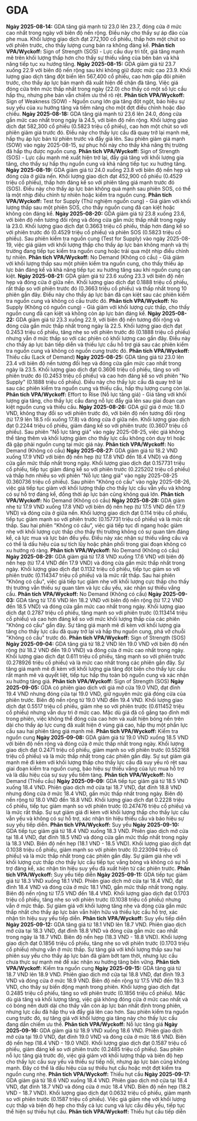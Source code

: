 # GDA

**Ngày 2025-08-14:** GDA tăng giá mạnh từ 23.0 lên 23.7, đóng cửa ở mức cao nhất trong ngày với biên độ nến rộng. Điều này cho thấy sự áp đảo của phe mua. Khối lượng giao dịch đạt 272,100 cổ phiếu, thấp hơn một chút so với phiên trước, cho thấy lượng cung bán ra không đáng kể. **Phân tích VPA/Wyckoff:** Sign of Strength (SOS) - Lực cầu duy trì tốt, giá tăng mạnh mẽ trên khối lượng thấp hơn cho thấy sự thiếu vắng của bên bán và khả năng tiếp tục xu hướng tăng.
**Ngày 2025-08-15:** GDA giảm giá từ 23.7 xuống 22.9 với biên độ nến rộng sau khi không giữ được mức cao 23.9. Khối lượng giao dịch tăng đột biến lên 567,400 cổ phiếu, cao hơn gấp đôi phiên trước, cho thấy áp lực bán mạnh đã xuất hiện để chặn đà tăng. Việc giá đóng cửa trên mức thấp nhất trong ngày (22.0) cho thấy có một số lực cầu hấp thụ, nhưng phe bán vẫn chiếm ưu thế rõ rệt. **Phân tích VPA/Wyckoff:** Sign of Weakness (SOW) - Nguồn cung lớn gia tăng đột ngột, báo hiệu sự suy yếu của xu hướng tăng và tiềm năng cho một đợt điều chỉnh hoặc đảo chiều.
**Ngày 2025-08-18:** GDA tăng giá mạnh từ 23.6 lên 24.0, đóng cửa gần mức cao nhất trong ngày là 24.5, với biên độ nến rộng. Khối lượng giao dịch đạt 582,300 cổ phiếu (0.5823 triệu cổ phiếu), cao hơn một chút so với phiên giảm giá trước đó. Điều này cho thấy lực cầu đã quay trở lại mạnh mẽ, hấp thụ áp lực bán từ phiên trước và đẩy giá lên. Sau phiên giảm giá mạnh (SOW) vào ngày 2025-08-15, sự phục hồi này cho thấy khả năng thị trường đã hấp thụ được nguồn cung. **Phân tích VPA/Wyckoff:** Sign of Strength (SOS) - Lực cầu mạnh mẽ xuất hiện trở lại, đẩy giá tăng với khối lượng gia tăng, cho thấy sự hấp thụ nguồn cung và khả năng tiếp tục xu hướng tăng.
**Ngày 2025-08-19:** GDA giảm giá từ 24.0 xuống 23.8 với biên độ nến hẹp và đóng cửa ở giữa nến. Khối lượng giao dịch đạt 452,900 cổ phiếu (0.4529 triệu cổ phiếu), thấp hơn đáng kể so với phiên tăng giá mạnh trước đó (SOS). Điều này cho thấy áp lực bán không quá mạnh sau phiên SOS, có thể là một nhịp điều chỉnh tự nhiên hoặc kiểm tra nguồn cung. **Phân tích VPA/Wyckoff:** Test for Supply (Thử nghiệm nguồn cung) - Giá giảm với khối lượng thấp sau một phiên SOS, cho thấy nguồn cung đã cạn kiệt hoặc không còn đáng kể.
**Ngày 2025-08-20:** GDA giảm giá từ 23.8 xuống 23.6, với biên độ nến tương đối rộng và đóng cửa gần mức thấp nhất trong ngày là 23.0. Khối lượng giao dịch đạt 0.3663 triệu cổ phiếu, thấp hơn đáng kể so với phiên trước đó (0.4529 triệu cổ phiếu) và phiên SOS (0.5823 triệu cổ phiếu). Sau phiên kiểm tra nguồn cung (Test for Supply) vào ngày 2025-08-19, việc giá giảm với khối lượng thấp cho thấy áp lực bán không mạnh và thị trường đang tiếp tục kiểm tra nguồn cung hoặc trải qua một nhịp điều chỉnh tự nhiên. **Phân tích VPA/Wyckoff:** No Demand (Không có cầu) - Giá giảm với khối lượng thấp sau một phiên kiểm tra nguồn cung, cho thấy thiếu áp lực bán đáng kể và khả năng tiếp tục xu hướng tăng sau khi nguồn cung cạn kiệt.
**Ngày 2025-08-21:** GDA giảm giá từ 23.6 xuống 23.3 với biên độ nến hẹp và đóng cửa ở giữa nến. Khối lượng giao dịch đạt 0.1888 triệu cổ phiếu, rất thấp so với phiên trước đó (0.3663 triệu cổ phiếu) và thấp nhất trong 10 phiên gần đây. Điều này cho thấy áp lực bán đã cạn kiệt sau các phiên kiểm tra nguồn cung và không có cầu trước đó. **Phân tích VPA/Wyckoff:** No Supply (Không có nguồn cung) - Giá giảm với khối lượng cực thấp, cho thấy nguồn cung đã cạn kiệt và không còn áp lực bán đáng kể.
**Ngày 2025-08-22:** GDA giảm giá từ 23.3 xuống 22.9, với biên độ nến tương đối rộng và đóng cửa gần mức thấp nhất trong ngày là 22.5. Khối lượng giao dịch đạt 0.2453 triệu cổ phiếu, tăng nhẹ so với phiên trước đó (0.1888 triệu cổ phiếu) nhưng vẫn ở mức thấp so với các phiên có khối lượng cao gần đây. Điều này cho thấy áp lực bán tiếp diễn và thiếu lực cầu hỗ trợ giá sau các phiên kiểm tra nguồn cung và không có nguồn cung trước đó. **Phân tích VPA/Wyckoff:** Thiếu cầu (Lack of Demand)
**Ngày 2025-08-25:** GDA tăng giá từ 23.0 lên 23.4 với biên độ nến tương đối hẹp và đóng cửa gần mức cao nhất trong ngày là 23.5. Khối lượng giao dịch đạt 0.3606 triệu cổ phiếu, tăng so với phiên trước đó (0.2453 triệu cổ phiếu) và cao hơn đáng kể so với phiên "No Supply" (0.1888 triệu cổ phiếu). Điều này cho thấy lực cầu đã quay trở lại sau các phiên kiểm tra nguồn cung và thiếu cầu, hấp thụ lượng cung còn lại. **Phân tích VPA/Wyckoff:** Effort to Rise (Nỗ lực tăng giá) - Giá tăng với khối lượng gia tăng, cho thấy lực cầu đang nỗ lực đẩy giá lên sau giai đoạn cạn kiệt nguồn cung và thiếu cầu.
**Ngày 2025-08-26:** GDA giữ giá ở mức 18.0 VND, không thay đổi so với phiên trước đó, với biên độ nến tương đối rộng (từ 17.9 lên 18.5 rồi xuống 17.8) và đóng cửa ở giữa nến. Khối lượng giao dịch đạt 0.2244 triệu cổ phiếu, giảm đáng kể so với phiên trước (0.3607 triệu cổ phiếu). Sau phiên "Nỗ lực tăng giá" vào ngày 2025-08-25, việc giá không thể tăng thêm và khối lượng giảm cho thấy lực cầu không còn duy trì hoặc đã gặp phải nguồn cung tại mức giá này. **Phân tích VPA/Wyckoff:** No Demand (Không có cầu)
**Ngày 2025-08-27:** GDA giảm giá từ 18.2 VND xuống 17.9 VND với biên độ nến hẹp (từ 17.8 VND đến 18.4 VND) và đóng cửa gần mức thấp nhất trong ngày. Khối lượng giao dịch đạt 0.157731 triệu cổ phiếu, tiếp tục giảm đáng kể so với phiên trước (0.225202 triệu cổ phiếu) và thấp hơn nhiều so với phiên "Nỗ lực tăng giá" vào ngày 2025-08-25 (0.360736 triệu cổ phiếu). Sau phiên "Không có cầu" vào ngày 2025-08-26, việc giá tiếp tục giảm với khối lượng thấp cho thấy lực cầu vẫn yếu và không có sự hỗ trợ đáng kể, đồng thời áp lực bán cũng không quá lớn. **Phân tích VPA/Wyckoff:** No Demand (Không có cầu)
**Ngày 2025-08-28:** GDA giảm nhẹ từ 17.9 VND xuống 17.8 VND với biên độ nến hẹp (từ 17.5 VND đến 17.9 VND) và đóng cửa ở giữa nến. Khối lượng giao dịch đạt 0.114 triệu cổ phiếu, tiếp tục giảm mạnh so với phiên trước (0.157731 triệu cổ phiếu) và là mức rất thấp. Sau hai phiên "Không có cầu", việc giá tiếp tục đi ngang hoặc giảm nhẹ với khối lượng cực thấp cho thấy thị trường không có sự quan tâm đáng kể, cả lực mua và lực bán đều yếu. Điều này xác nhận sự thiếu vắng cầu và có thể là dấu hiệu của sự tích lũy hoặc phân phối trong giai đoạn không có xu hướng rõ ràng. **Phân tích VPA/Wyckoff:** No Demand (Không có cầu)
**Ngày 2025-08-29:** GDA giảm giá từ 17.8 VND xuống 17.6 VND với biên độ nến hẹp (từ 17.4 VND đến 17.9 VND) và đóng cửa gần mức thấp nhất trong ngày. Khối lượng giao dịch đạt 0.1132 triệu cổ phiếu, tiếp tục giảm so với phiên trước (0.114347 triệu cổ phiếu) và là mức rất thấp. Sau hai phiên "Không có cầu", việc giá tiếp tục giảm nhẹ với khối lượng cực thấp cho thấy thị trường vẫn thiếu sự quan tâm và lực cầu yếu, xác nhận sự thiếu vắng cầu. **Phân tích VPA/Wyckoff:** No Demand (Không có cầu)
**Ngày 2025-09-03:** GDA tăng từ 17.6 VND lên 18.2 VND với biên độ nến rộng (từ 17.2 VND đến 18.5 VND) và đóng cửa gần mức cao nhất trong ngày. Khối lượng giao dịch đạt 0.2787 triệu cổ phiếu, tăng mạnh so với phiên trước (0.113414 triệu cổ phiếu) và cao hơn đáng kể so với mức khối lượng thấp của các phiên "Không có cầu" gần đây. Sự tăng giá mạnh mẽ đi kèm với khối lượng gia tăng cho thấy lực cầu đã quay trở lại và hấp thụ nguồn cung, phá vỡ chuỗi "Không có cầu" trước đó. **Phân tích VPA/Wyckoff:** Sign of Strength (SOS)
**Ngày 2025-09-04:** GDA tăng giá từ 18.2 VND lên 19.0 VND với biên độ nến rộng (từ 18.2 VND đến 19.0 VND) và đóng cửa ở mức cao nhất trong ngày. Khối lượng giao dịch đạt 0.611 triệu cổ phiếu, tăng mạnh so với phiên trước (0.278926 triệu cổ phiếu) và là mức cao nhất trong các phiên gần đây. Sự tăng giá mạnh mẽ đi kèm với khối lượng gia tăng đột biến cho thấy lực cầu rất mạnh mẽ và quyết liệt, tiếp tục hấp thụ toàn bộ nguồn cung và xác nhận xu hướng tăng giá. **Phân tích VPA/Wyckoff:** Sign of Strength (SOS)
**Ngày 2025-09-05:** GDA có phiên giao dịch với giá mở cửa 19.0 VND, đạt đỉnh 19.4 VND nhưng đóng cửa tại 19.0 VND, giữ nguyên mức giá đóng cửa của phiên trước. Biên độ nến rộng từ 19.0 VND đến 19.4 VND. Khối lượng giao dịch đạt 0.5517 triệu cổ phiếu, giảm nhẹ so với phiên trước (0.611452 triệu cổ phiếu) nhưng vẫn duy trì ở mức cao. Mặc dù giá đã cố gắng tạo đỉnh mới trong phiên, việc không thể đóng cửa cao hơn và xuất hiện bóng nến trên dài cho thấy áp lực cung đã xuất hiện ở vùng giá cao, hấp thụ một phần lực cầu sau hai phiên tăng giá mạnh mẽ. **Phân tích VPA/Wyckoff:** Kiểm tra nguồn cung
**Ngày 2025-09-08:** GDA giảm giá từ 19.0 VND xuống 18.5 VND với biên độ nến rộng và đóng cửa ở mức thấp nhất trong ngày. Khối lượng giao dịch đạt 0.2471 triệu cổ phiếu, giảm mạnh so với phiên trước (0.552168 triệu cổ phiếu) và là mức thấp nhất trong các phiên gần đây. Sự sụt giảm giá mạnh mẽ đi kèm với khối lượng thấp cho thấy lực cầu đã suy yếu rõ rệt sau giai đoạn kiểm tra nguồn cung, báo hiệu sự thiếu vắng của lực mua hỗ trợ và là dấu hiệu của sự suy yếu tiềm tàng. **Phân tích VPA/Wyckoff:** No Demand (Thiếu cầu)
**Ngày 2025-09-09:** GDA tiếp tục giảm giá từ 18.5 VND xuống 18.4 VND. Phiên giao dịch mở cửa tại 18.7 VND, đạt đỉnh 18.8 VND nhưng đóng cửa ở mức 18.4 VND, gần mức thấp nhất trong ngày. Biên độ nến rộng từ 18.0 VND đến 18.8 VND. Khối lượng giao dịch đạt 0.2228 triệu cổ phiếu, tiếp tục giảm mạnh so với phiên trước (0.247476 triệu cổ phiếu) và là mức rất thấp. Sự sụt giảm giá đi kèm với khối lượng thấp cho thấy lực cầu vẫn yếu và không có sự hỗ trợ, xác nhận tín hiệu thiếu cầu và báo hiệu sự suy yếu tiếp diễn. **Phân tích VPA/Wyckoff:** Suy yếu
**Ngày 2025-09-10:** GDA tiếp tục giảm giá từ 18.4 VND xuống 18.3 VND. Phiên giao dịch mở cửa tại 18.4 VND, đạt đỉnh 18.5 VND và đóng cửa gần mức thấp nhất trong ngày là 18.3 VND. Biên độ nến hẹp (18.1 VND - 18.5 VND). Khối lượng giao dịch đạt 0.1038 triệu cổ phiếu, giảm mạnh so với phiên trước (0.223094 triệu cổ phiếu) và là mức thấp nhất trong các phiên gần đây. Sự giảm giá nhẹ với khối lượng cực thấp cho thấy lực cầu tiếp tục vắng bóng và không có sự hỗ trợ đáng kể, xác nhận tín hiệu suy yếu đã xuất hiện từ các phiên trước. **Phân tích VPA/Wyckoff:** Suy yếu tiếp diễn
**Ngày 2025-09-11:** GDA tiếp tục giảm giá từ 18.3 VND xuống 18.1 VND. Phiên giao dịch mở cửa tại 18.4 VND, đạt đỉnh 18.4 VND và đóng cửa ở mức 18.1 VND, gần mức thấp nhất trong ngày. Biên độ nến rộng từ 17.5 VND đến 18.4 VND. Khối lượng giao dịch đạt 0.1703 triệu cổ phiếu, tăng nhẹ so với phiên trước (0.1038 triệu cổ phiếu) nhưng vẫn ở mức thấp. Sự giảm giá với khối lượng tăng nhẹ và đóng cửa gần mức thấp nhất cho thấy áp lực bán vẫn hiện hữu và thiếu lực cầu hỗ trợ, xác nhận tín hiệu suy yếu tiếp diễn. **Phân tích VPA/Wyckoff:** Suy yếu tiếp diễn
**Ngày 2025-09-12:** GDA tăng giá từ 18.1 VND lên 18.7 VND. Phiên giao dịch mở cửa tại 18.3 VND, đạt đỉnh 18.8 VND và đóng cửa gần mức cao nhất trong ngày là 18.7 VND. Biên độ nến hẹp (18.3 VND - 18.8 VND). Khối lượng giao dịch đạt 0.1856 triệu cổ phiếu, tăng nhẹ so với phiên trước (0.1703 triệu cổ phiếu) nhưng vẫn ở mức thấp. Sự tăng giá với khối lượng thấp sau hai phiên suy yếu cho thấy áp lực bán đã giảm bớt tạm thời, nhưng lực cầu chưa thực sự mạnh mẽ để xác nhận xu hướng tăng bền vững. **Phân tích VPA/Wyckoff:** Kiểm tra nguồn cung
**Ngày 2025-09-15:** GDA tăng giá từ 18.7 VND lên 18.9 VND. Phiên giao dịch mở cửa tại 18.8 VND, đạt đỉnh 19.3 VND và đóng cửa ở mức 18.9 VND. Biên độ nến rộng từ 17.5 VND đến 19.3 VND, cho thấy sự biến động mạnh trong phiên. Khối lượng giao dịch đạt 0.2485 triệu cổ phiếu, tăng so với phiên trước (0.1856 triệu cổ phiếu). Mặc dù giá tăng và khối lượng tăng, việc giá không đóng cửa ở mức cao nhất và có bóng nến dưới dài cho thấy vẫn còn áp lực bán nhất định trong phiên, nhưng lực cầu đã hấp thụ và đẩy giá lên cao hơn. Sau phiên kiểm tra nguồn cung trước đó, sự tăng giá với khối lượng gia tăng này cho thấy lực cầu đang dần chiếm ưu thế. **Phân tích VPA/Wyckoff:** Nỗ lực tăng giá
**Ngày 2025-09-16:** GDA giảm giá từ 18.9 VND xuống 18.6 VND. Phiên giao dịch mở cửa tại 19.0 VND, đạt đỉnh 19.0 VND và đóng cửa ở mức 18.6 VND. Biên độ nến hẹp (18.4 VND - 19.0 VND). Khối lượng giao dịch đạt 0.1587 triệu cổ phiếu, giảm đáng kể so với phiên trước (0.2485 triệu cổ phiếu). Sau phiên nỗ lực tăng giá trước đó, việc giá giảm với khối lượng thấp và biên độ hẹp cho thấy lực cầu suy yếu và thiếu sự tiếp nối, nhưng áp lực bán cũng không mạnh. Đây có thể là dấu hiệu của sự thiếu hụt cầu hoặc một đợt kiểm tra nguồn cung nhẹ. **Phân tích VPA/Wyckoff:** Thiếu hụt cầu
**Ngày 2025-09-17:** GDA giảm giá từ 18.6 VND xuống 18.4 VND. Phiên giao dịch mở cửa tại 18.4 VND, đạt đỉnh 18.7 VND và đóng cửa ở mức 18.4 VND. Biên độ nến hẹp (18.2 VND - 18.7 VND). Khối lượng giao dịch đạt 0.0632 triệu cổ phiếu, giảm mạnh so với phiên trước (0.1587 triệu cổ phiếu). Việc giá giảm nhẹ với khối lượng cực thấp và biên độ hẹp cho thấy cả lực cung và lực cầu đều yếu, tiếp tục thể hiện sự thiếu hụt cầu. **Phân tích VPA/Wyckoff:** Thiếu hụt cầu tiếp diễn
